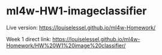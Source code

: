 # ml4w-HW1-imageclassifier

Live version:
https://louiselessel.github.io/ml4w-Homework/

Week 1 direct link:
https://louiselessel.github.io/ml4w-Homework/HW%20W1%20image%20classifier/
